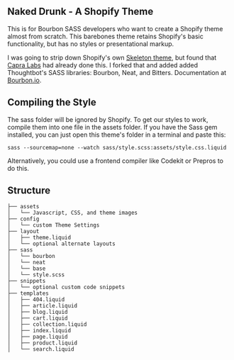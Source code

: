 Naked Drunk - A Shopify Theme
---------------------------------------------
This is for Bourbon SASS developers who want to create a Shopify theme almost from scratch. This barebones theme retains Shopify's basic functionality, but has no styles or presentational markup.

I was going to strip down Shopify's own <a href="https://github.com/Shopify/skeleton-theme">Skeleton theme</a>, but found that [Capra Labs](http://thisiscapra.com/blog/naked-a-shopify-theme/) had already done this. I forked that and added added Thoughtbot's SASS libraries: Bourbon, Neat, and Bitters. Documentation at [Bourbon.io](http://bourbon.io).

Compiling the Style
---------------------
The sass folder will be ignored by Shopify. To get our styles to work, compile them into one file in the assets folder. If you have the Sass gem installed, you can just open this theme's folder in a terminal and paste this:
```
sass --sourcemap=none --watch sass/style.scss:assets/style.css.liquid
```
Alternatively, you could use a frontend compiler like Codekit or Prepros to do this.

Structure
---------------
```
├── assets
│   └── Javascript, CSS, and theme images
├── config
│   └── custom Theme Settings
├── layout
│   ├── theme.liquid
│   └── optional alternate layouts
├── sass
│   └── bourbon
│   └── neat
│   └── base
│   └── style.scss
├── snippets
│   └── optional custom code snippets
├── templates
│   ├── 404.liquid
│   ├── article.liquid
│   ├── blog.liquid
│   ├── cart.liquid
│   ├── collection.liquid
│   ├── index.liquid
│   ├── page.liquid
│   ├── product.liquid
│   └── search.liquid
```
